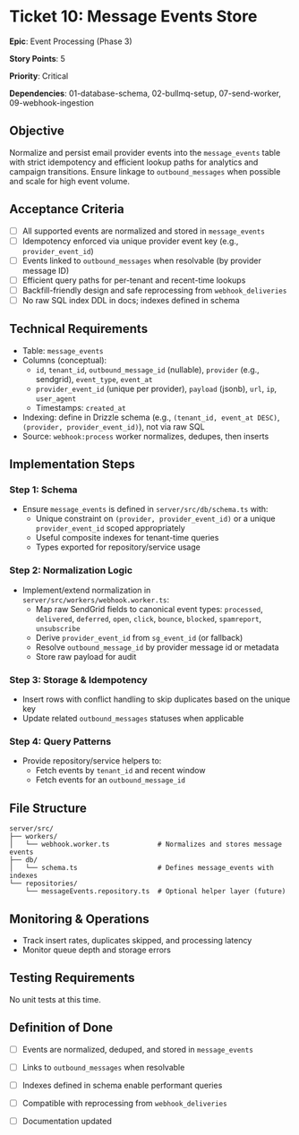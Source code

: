 # Ticket 10: Message Events Store

**Epic**: Event Processing (Phase 3)

**Story Points**: 5

**Priority**: Critical

**Dependencies**: 01-database-schema, 02-bullmq-setup, 07-send-worker, 09-webhook-ingestion

## Objective

Normalize and persist email provider events into the `message_events` table with strict idempotency and efficient lookup paths for analytics and campaign transitions. Ensure linkage to `outbound_messages` when possible and scale for high event volume.

## Acceptance Criteria

- [ ] All supported events are normalized and stored in `message_events`
- [ ] Idempotency enforced via unique provider event key (e.g., `provider_event_id`)
- [ ] Events linked to `outbound_messages` when resolvable (by provider message ID)
- [ ] Efficient query paths for per-tenant and recent-time lookups
- [ ] Backfill-friendly design and safe reprocessing from `webhook_deliveries`
- [ ] No raw SQL index DDL in docs; indexes defined in schema

## Technical Requirements

- Table: `message_events`
- Columns (conceptual):
  - `id`, `tenant_id`, `outbound_message_id` (nullable), `provider` (e.g., sendgrid), `event_type`, `event_at`
  - `provider_event_id` (unique per provider), `payload` (jsonb), `url`, `ip`, `user_agent`
  - Timestamps: `created_at`
- Indexing: define in Drizzle schema (e.g., `(tenant_id, event_at DESC)`, `(provider, provider_event_id)`), not via raw SQL
- Source: `webhook:process` worker normalizes, dedupes, then inserts

## Implementation Steps

### Step 1: Schema

- Ensure `message_events` is defined in `server/src/db/schema.ts` with:
  - Unique constraint on `(provider, provider_event_id)` or a unique `provider_event_id` scoped appropriately
  - Useful composite indexes for tenant-time queries
  - Types exported for repository/service usage

### Step 2: Normalization Logic

- Implement/extend normalization in `server/src/workers/webhook.worker.ts`:
  - Map raw SendGrid fields to canonical event types: `processed`, `delivered`, `deferred`, `open`, `click`, `bounce`, `blocked`, `spamreport`, `unsubscribe`
  - Derive `provider_event_id` from `sg_event_id` (or fallback)
  - Resolve `outbound_message_id` by provider message id or metadata
  - Store raw payload for audit

### Step 3: Storage & Idempotency

- Insert rows with conflict handling to skip duplicates based on the unique key
- Update related `outbound_messages` statuses when applicable

### Step 4: Query Patterns

- Provide repository/service helpers to:
  - Fetch events by `tenant_id` and recent window
  - Fetch events for an `outbound_message_id`

## File Structure

```
server/src/
├── workers/
│   └── webhook.worker.ts            # Normalizes and stores message events
├── db/
│   └── schema.ts                    # Defines message_events with indexes
└── repositories/
    └── messageEvents.repository.ts  # Optional helper layer (future)
```

## Monitoring & Operations

- Track insert rates, duplicates skipped, and processing latency
- Monitor queue depth and storage errors

## Testing Requirements

No unit tests at this time.

## Definition of Done

- [ ] Events are normalized, deduped, and stored in `message_events`
- [ ] Links to `outbound_messages` when resolvable
- [ ] Indexes defined in schema enable performant queries
- [ ] Compatible with reprocessing from `webhook_deliveries`
- [ ] Documentation updated

